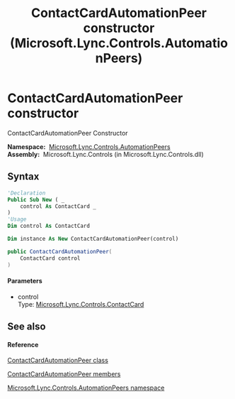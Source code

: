 ﻿---
title: ContactCardAutomationPeer constructor  (Microsoft.Lync.Controls.AutomationPeers)
TOCTitle: 'ContactCardAutomationPeer constructor '
ms:assetid: M:Microsoft.Lync.Controls.AutomationPeers.ContactCardAutomationPeer.#ctor(Microsoft.Lync.Controls.ContactCard)_DI_3_UC_OCS14MrefLyncWPF
ms:mtpsurl: https://msdn.microsoft.com/en-us/library/microsoft.lync.controls.automationpeers.contactcardautomationpeer.contactcardautomationpeer(v=office.15)
ms:contentKeyID: 48598191
ms.date: 07/28/2014
mtps_version: v=office.15
f1_keywords:
- Microsoft.Lync.Controls.AutomationPeers.ContactCardAutomationPeer.ContactCardAutomationPeer
dev_langs:
- CSharp
- JScript
- VB
- other
---

# ContactCardAutomationPeer constructor

ContactCardAutomationPeer Constructor

**Namespace:**  [Microsoft.Lync.Controls.AutomationPeers](microsoft-lync-controls-automationpeers-namespace_1.md)  
**Assembly:**  Microsoft.Lync.Controls (in Microsoft.Lync.Controls.dll)

## Syntax

``` vb
'Declaration
Public Sub New ( _
    control As ContactCard _
)
'Usage
Dim control As ContactCard

Dim instance As New ContactCardAutomationPeer(control)
```

``` csharp
public ContactCardAutomationPeer(
    ContactCard control
)
```

#### Parameters

  - control  
    Type: [Microsoft.Lync.Controls.ContactCard](contactcard-class-microsoft-lync-controls_1.md)  

## See also

#### Reference

[ContactCardAutomationPeer class](contactcardautomationpeer-class-microsoft-lync-controls-automationpeers_1.md)

[ContactCardAutomationPeer members](contactcardautomationpeer-members-microsoft-lync-controls-automationpeers_1.md)

[Microsoft.Lync.Controls.AutomationPeers namespace](microsoft-lync-controls-automationpeers-namespace_1.md)

